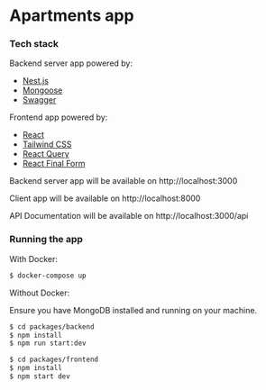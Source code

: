 # Apartments app

### Tech stack

Backend server app powered by:
- [Nest.js](https://github.com/nestjs/nest)
- [Mongoose](https://hevodata.com/learn/nestjs-mongoose/)
- [Swagger](https://swagger.io/)

Frontend app powered by:
- [React](https://ru.legacy.reactjs.org/)
- [Tailwind CSS](https://tailwindcss.com/)
- [React Query](https://react-query.tanstack.com/)
- [React Final Form](https://final-form.org/react)

Backend server app will be available on http://localhost:3000

Client app will be available on http://localhost:8000

API Documentation will be available on http://localhost:3000/api

### Running the app

With Docker:
```sh
$ docker-compose up
```

Without Docker:

Ensure you have MongoDB installed and running on your machine.

```sh
$ cd packages/backend
$ npm install
$ npm run start:dev
```

```sh
$ cd packages/frontend
$ npm install
$ npm start dev
```